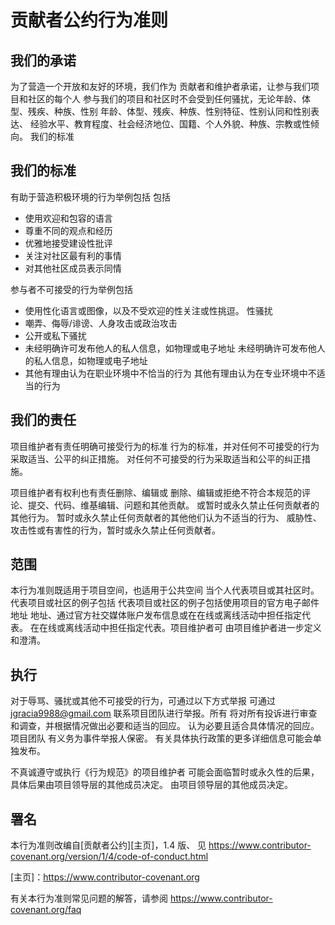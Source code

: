 # 贡献者公约行为准则

## 我们的承诺

为了营造一个开放和友好的环境，我们作为
贡献者和维护者承诺，让参与我们项目和社区的每个人
参与我们的项目和社区时不会受到任何骚扰，无论年龄、体型、残疾、种族、性别
年龄、体型、残疾、种族、性别特征、性别认同和性别表达、
经验水平、教育程度、社会经济地位、国籍、个人外貌、种族、宗教或性倾向。
我们的标准

## 我们的标准

有助于营造积极环境的行为举例包括
包括

* 使用欢迎和包容的语言
* 尊重不同的观点和经历
* 优雅地接受建设性批评
* 关注对社区最有利的事情
* 对其他社区成员表示同情

参与者不可接受的行为举例包括

* 使用性化语言或图像，以及不受欢迎的性关注或性挑逗。
  性骚扰
* 嘲弄、侮辱/诽谤、人身攻击或政治攻击
* 公开或私下骚扰
* 未经明确许可发布他人的私人信息，如物理或电子地址
  未经明确许可发布他人的私人信息，如物理或电子地址
* 其他有理由认为在职业环境中不恰当的行为
  其他有理由认为在专业环境中不适当的行为

## 我们的责任

项目维护者有责任明确可接受行为的标准
行为的标准，并对任何不可接受的行为采取适当、公平的纠正措施。
对任何不可接受的行为采取适当和公平的纠正措施。

项目维护者有权利也有责任删除、编辑或
删除、编辑或拒绝不符合本规范的评论、提交、代码、维基编辑、问题和其他贡献。
或暂时或永久禁止任何贡献者的其他行为。
暂时或永久禁止任何贡献者的其他他们认为不适当的行为、
威胁性、攻击性或有害性的行为，暂时或永久禁止任何贡献者。

## 范围

本行为准则既适用于项目空间，也适用于公共空间
当个人代表项目或其社区时。代表项目或社区的例子包括
代表项目或社区的例子包括使用项目的官方电子邮件地址
地址、通过官方社交媒体账户发布信息或在在线或离线活动中担任指定代表。
在在线或离线活动中担任指定代表。项目维护者可
由项目维护者进一步定义和澄清。

## 执行

对于辱骂、骚扰或其他不可接受的行为，可通过以下方式举报
可通过 jgracia9988@gmail.com 联系项目团队进行举报。所有
将对所有投诉进行审查和调查，并根据情况做出必要和适当的回应。
认为必要且适合具体情况的回应。项目团队
有义务为事件举报人保密。
有关具体执行政策的更多详细信息可能会单独发布。

不真诚遵守或执行《行为规范》的项目维护者
可能会面临暂时或永久性的后果，具体后果由项目领导层的其他成员决定。
由项目领导层的其他成员决定。

## 署名

本行为准则改编自[贡献者公约][主页]，1.4 版、
见 <https://www.contributor-covenant.org/version/1/4/code-of-conduct.html>

[主页]：https://www.contributor-covenant.org

有关本行为准则常见问题的解答，请参阅
<https://www.contributor-covenant.org/faq>
